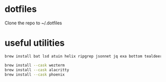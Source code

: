 # dotfiles

Clone the repo to ~/.dotfiles



# useful utilities
```bash
brew install bat lsd atuin helix ripgrep jsonnet jq exa bottom tealdeer nushell nvim zellij
```
```bash
brew install --cask wezterm
brew install --cask alacritty
brew install --cask phoenix
```
